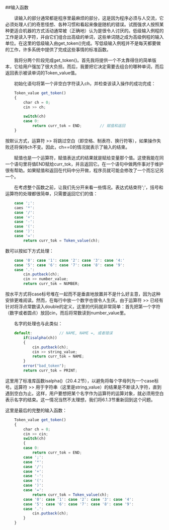 ##输入函数

&emsp;&emsp;读输入的部分通常都是程序里最麻烦的部分，这是因为程序必须与人交流，它必须处理人们的奇思怪想、各种习惯和看起来像是随机的错误。试图强求人按照某种更适合机器的方式活动通常被（正确地）认为是很令人讨厌的。低级输入例程的工作是读入字符，并由它们组合出高级的单词，这些单词随之成为高级例程的输入单位。在这里的低级输入由get_token()完成。写低级输入例程并不是每天都要做的工作，许多系统中提供了完成这些事情的标准函数。

&emsp;&emsp;我将分两个阶段完成get_token()。首先我将提供一个不太靠得住的简单版本，它给用户强加了很大负担。而后，我要把它决定需要去组合的哪种单词，而后返回表示被读单词的Token_value值。

&emsp;&emsp;初始化语句将第一个非空白字符读入ch，并检查该读入操作的成功完成：

```javascript
    Token_value get_token()
    {
        char ch = 0;
        cin >> ch;
        
        switch(ch)
        case 0:
            return curr_tok = END;        // 赋值和返回
    }
```

按默认方式，运算符 >> 将跳过空白（即空格、制表符、换行符等），如果操作失败还将保持ch不变。因此，ch==0的情况就表示了输入的结束。

&emsp;&emsp;赋值也是一个运算符，赋值表达式的结果就是赋给变量那个值。这使我能在同一个语句里将值END赋给curr_tok，并且返回它。在一个语句中做两件事对于维护很有帮助。如果赋值和返回在代码中分开做，程序员就可能会修改了一个而忘记另一个。

&emsp;&emsp;在考虑整个函数之前，让我们先分开来看一些情况。表达式结束符';'，括号和运算符的处理都很简单，只需要返回它们的值：

```javascript
    case ';':
    caes '*':
    case '/':
    case '+':
    case '-':
    case '(':
    case ')':
    case '=':
        return curr_tok = Token_value(ch);
```

数可以按如下方式处理：

```javascript
    case '0': case '1': case '2': case '3': case '4:'
    case '5': case '6': case '7': case '8': case '9':
    case '.':
        cin.putback(ch);
        cin >> number_value;
        return curr_tok = NUMBER;
```

按水平方式将case标号堆在一起而不是垂直地放置并不是什么好主意，因为这种安排更难阅读。然而，在每行中放一个数字也很令人生厌。由于运算符 >> 已经有针对将浮点常数读入double的定义，这里的代码就非常简单：首先把第一个字符（数字或者圆点）放回cin，而后将常数读到number_value里。

&emsp;&emsp;名字的处理也与此类似：

```javascript
    default:            // NAME, NAME =, 或者错误
        if(isalpha(ch))
        {
            cin.putback(ch);
            cin >> string_value;
            return curr_tok = NAME;
        }
        error("bad_token");
        return curr_tok = PRINT;
```

这里用了标准库函数isalpha()（20.4.2节），以避免将每个字母列为一个case标号。运算符 >> 用于字符串（这里是string_value）的结果是不断读入字符，直到遇到空白为止。这样，用户要想把某个名字作为运算符的运算对象，就必须用空白表示名字的结束。这一情况当然不太理想，我们将6.1.3节重新回到这个问题。

这里是最后的完整的输入函数：

```javascript
    Token_value get_token()
    {
        char ch = 0;
        cin >> cin;
        switch(ch)
        {
        case 0:
            return curr_tok = END;
        case ';':
        case '*':
        case '/':
        case '+':
        case '-':
        case '(':
        case ')':
        case '=':
            return curr_tok = Token_value(ch);
        case '0': case '1': case '2': case '3': case '4':
        case '5': case '6': case '7': case '8': case '9':
        case '.':
            cin.putback(ch);
        }
    }
```





